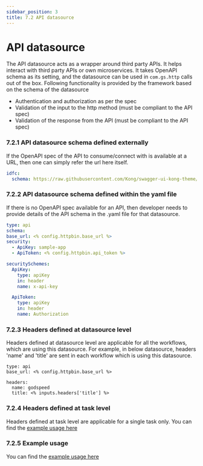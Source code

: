 ```yaml
---
sidebar_position: 3
title: 7.2 API datasource
---
```


# API datasource

The API datasource acts as a wrapper around third party APIs. It helps interact with third party APIs or own microservices. It takes OpenAPI schema as its setting, and the datasource can be used in `com.gs.http` calls out of the box. Following functionality is provided by the framework based on the schema of the datasource
- Authentication and authorization as per the spec
- Validation of the input to the http method (must be compliant to the API spec)
- Validation of the response from the API (must be compliant to the API spec)

### 7.2.1 API datasource schema defined externally
If the OpenAPI spec of the API to consume/connect with is available at a URL, then one can simply refer the url here itself.

```yaml
idfc:
  schema: https://raw.githubusercontent.com/Kong/swagger-ui-kong-theme/main/demo/public/specs/httpbin.yaml
```

### 7.2.2 API datasource schema defined within the yaml file
If there is no OpenAPI spec available for an API, then developer needs to provide details of the API schema in the .yaml file for that datasource.

```yaml
type: api
schema:
base_url: <% config.httpbin.base_url %>
security:
  - ApiKey: sample-app
  - ApiToken: <% config.httpbin.api_token %>

securitySchemes:
  ApiKey:
    type: apiKey
    in: header
    name: x-api-key

  ApiToken:
    type: apiKey
    in: header
    name: Authorization
```

### 7.2.3 Headers defined at datasource level
Headers defined at datasource level are applicable for all the workflows, which are using this datasource. For example, in below datasource, headers 'name' and 'title' are sent in each workflow which is using this datasource.

```
type: api
base_url: <% config.httpbin.base_url %>

headers:
  name: godspeed
  title: <% inputs.headers['title'] %>
```

### 7.2.4 Headers defined at task level
Headers defined at task level are applicable for a single task only. You can find the [example usage here](../workflows#62-the-tasks-within-workflows)

### 7.2.5 Example usage
You can find the [example usage here](../workflows#661-comgshttp)